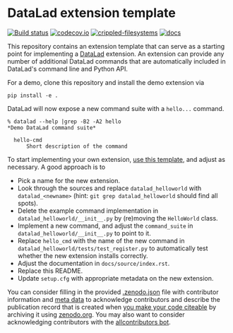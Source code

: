 # DataLad extension template

[![Build status](https://ci.appveyor.com/api/projects/status/g9von5wtpoidcecy/branch/master?svg=true)](https://ci.appveyor.com/project/mih/datalad-extension-template/branch/master) [![codecov.io](https://codecov.io/github/datalad/datalad-extension-template/coverage.svg?branch=master)](https://codecov.io/github/datalad/datalad-extension-template?branch=master) [![crippled-filesystems](https://github.com/datalad/datalad-extension-template/workflows/crippled-filesystems/badge.svg)](https://github.com/datalad/datalad-extension-template/actions?query=workflow%3Acrippled-filesystems) [![docs](https://github.com/datalad/datalad-extension-template/workflows/docs/badge.svg)](https://github.com/datalad/datalad-extension-template/actions?query=workflow%3Adocs)


This repository contains an extension template that can serve as a starting point
for implementing a [DataLad](http://datalad.org) extension. An extension can
provide any number of additional DataLad commands that are automatically
included in DataLad's command line and Python API.

For a demo, clone this repository and install the demo extension via

    pip install -e .

DataLad will now expose a new command suite with a `hello...` command.

    % datalad --help |grep -B2 -A2 hello
    *Demo DataLad command suite*

      hello-cmd
          Short description of the command

To start implementing your own extension, [use this
template](https://github.com/datalad/datalad-extension-template/generate), and
adjust as necessary. A good approach is to

- Pick a name for the new extension.
- Look through the sources and replace `datalad_helloworld` with
  `datalad_<newname>` (hint: `git grep datalad_helloworld` should find all
  spots).
- Delete the example command implementation in `datalad_helloworld/__init__.py`
  by (re)moving the `HelloWorld` class.
- Implement a new command, and adjust the `command_suite` in
  `datalad_helloworld/__init__.py` to point to it.
- Replace `hello_cmd` with the name of the new command in
  `datalad_helloworld/tests/test_register.py` to automatically test whether the
  new extension installs correctly.
- Adjust the documentation in `docs/source/index.rst`.
- Replace this README.
- Update `setup.cfg` with appropriate metadata on the new extension.

You can consider filling in the provided [.zenodo.json](.zenodo.json) file with
contributor information and [meta data](https://developers.zenodo.org/#representation)
to acknowledge contributors and describe the publication record that is created when
[you make your code citeable](https://guides.github.com/activities/citable-code/)
by archiving it using [zenodo.org](https://zenodo.org/). You may also want to
consider acknowledging contributors with the
[allcontributors bot](https://allcontributors.org/docs/en/bot/overview).
